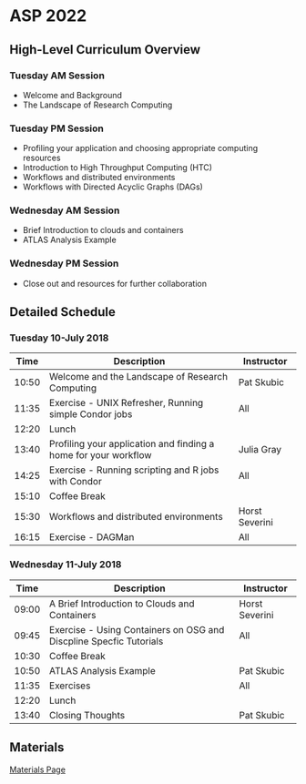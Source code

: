 # ASP 2022

## High-Level Curriculum Overview

### Tuesday AM Session

   * Welcome and Background
   * The Landscape of Research Computing
   
### Tuesday PM Session

   * Profiling your application and choosing appropriate computing resources
   * Introduction to High Throughput Computing (HTC)
   * Workflows and distributed environments
   * Workflows with Directed Acyclic Graphs (DAGs)
   
### Wednesday AM Session

   * Brief Introduction to clouds and containers
   * ATLAS Analysis Example
   
### Wednesday PM Session

   * Close out and resources for further collaboration
   
## Detailed Schedule

### Tuesday 10-July 2018

| Time  | Description                                                         | Instructor       |
|-------|---------------------------------------------------------------------|------------------|
| 10:50 | Welcome and the Landscape of Research Computing                     | Pat Skubic       |
| 11:35 | Exercise - UNIX Refresher, Running simple Condor jobs               | All              |
| 12:20 | Lunch                                                               |                  |
| 13:40 | Profiling your application and finding a home for your workflow     | Julia Gray       |
| 14:25 | Exercise - Running scripting and R jobs with Condor                 | All              |
| 15:10 | Coffee Break                                                        |                  |
| 15:30 | Workflows and distributed environments                              | Horst Severini   |
| 16:15 | Exercise - DAGMan                                                   | All              |

### Wednesday 11-July 2018

| Time  | Description                                                         | Instructor       |
|-------|---------------------------------------------------------------------|------------------|
| 09:00 | A Brief Introduction to Clouds and Containers                       | Horst Severini   |
| 09:45 | Exercise - Using Containers on OSG and Discpline Specfic Tutorials  | All              |
| 10:30 | Coffee Break                                                        |                  |
| 10:50 | ATLAS Analysis Example                                              | Pat Skubic       |
| 11:35 | Exercises                                                           | All              |
| 12:20 | Lunch                                                               |                  |
| 13:40 | Closing Thoughts                                                    | Pat Skubic       |

## Materials

[Materials Page](/ASP2022/ASP2022_Materials/)
